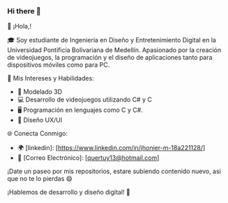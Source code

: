 ### Hi there 👋

👋 ¡Hola,!

🎓 Soy estudiante de Ingeniería en Diseño y Entretenimiento Digital en la Universidad Pontificia Bolivariana de Medellín. Apasionado por la creación de videojuegos, la programación y el diseño de aplicaciones tanto para dispositivos móviles como para PC.

🚀 Mis Intereses y Habilidades:
- 🤖 Modelado 3D
- 💻 Desarrollo de videojuegos utilizando C# y C
- 🖥️ Programación en lenguajes como C y C#.
- 📱 Diseño UX/UI

🌐 Conecta Conmigo:
- 🌍 [linkedin]: [https://www.linkedin.com/in/jhonier-m-18a221128/]
- 📧 [Correo Electrónico]: [quertuy13@hotmail.com]

¡Date un paseo por mis repositorios, estare subiendo contenido nuevo, asi que no te lo pierdas 😄 

¡Hablemos de desarrollo y diseño digital! 🚀
